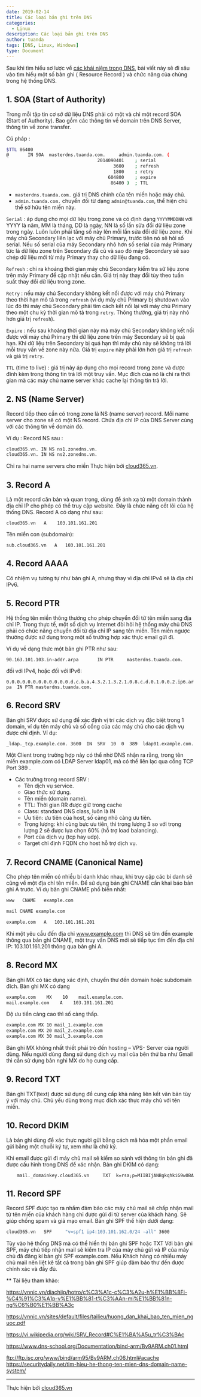 ```yaml
---
date: 2019-02-14
title: Các loại bản ghi trên DNS
categories:
  - Linux
description: Các loại bản ghi trên DNS
author: tuanda
tags: [DNS, Linux, Windows]
type: Document
---
```


Sau khi tìm hiểu sơ lược về <a href="https://blog.cloud365.vn/linux/dns-introduction/" target="_blank">các khái niệm trong DNS</a>, bài viết này sẽ đi sâu vào tìm hiểu một số bản ghi ( Resource Record ) và chức năng của chúng trong hệ thống DNS.

## 1. SOA (Start of Authority) 

Trong mỗi tập tin cơ sở dữ liệu DNS phải có một và chỉ một record SOA (Start of Authority). Bao gồm các thông tin về domain trên DNS Server, thông tin về zone transfer.

Cú pháp :
```sh
$TTL 86400
@       IN SOA  masterdns.tuanda.com.     admin.tuanda.com. (
                                  2014090401    ; serial
                                        3600    ; refresh
                                        1800    ; retry
                                      604800    ; expire
                                       86400 )  ; TTL
```
- `masterdns.tuanda.com.` giá trị DNS chính của tên miền hoặc máy chủ.
- `admin.tuanda.com.` chuyển đổi từ dạng `admin@tuanda.com`, thể hiện chủ thể sở hữu tên miền này.

`Serial` : áp dụng cho mọi dữ liệu trong zone và có định dạng `YYYYMMDDNN` với YYYY là năm, MM là tháng, DD là ngày, NN là số lần sửa đổi dữ liệu zone trong ngày. Luôn luôn phải tăng số này lên mỗi lần sửa đổi dữ liệu zone. Khi máy chủ Secondary liên lạc với máy chủ Primary, trước tiên nó sẽ hỏi số serial. Nếu số serial của máy Secondary nhỏ hơn số serial của máy Primary tức là dữ liệu zone trên Secondary đã cũ và sao đó máy Secondary sẽ sao chép dữ liệu mới từ máy Primary thay cho dữ liệu đang có.

`Refresh` : chỉ ra khoảng thời gian máy chủ Secondary kiểm tra sữ liệu zone trên máy Primary để cập nhật nếu cần. Giá trị này thay đổi tùy theo tuần suất thay đổi dữ liệu trong zone.

`Retry` : nếu máy chủ Secondary không kết nối được với máy chủ Primary theo thời hạn mô tả trong `refresh` (ví dụ máy chủ Primary bị shutdown vào lúc đó thì máy chủ Secondary phải tìm cách kết nối lại với máy chủ Primary theo một chu kỳ thời gian mô tả trong `retry`. Thông thường, giá trị này nhỏ hơn giá trị `refresh`).

`Expire` : nếu sau khoảng thời gian này mà máy chủ Secondary không kết nối được với máy chủ Primary thì dữ liệu zone trên máy Secondary sẽ bị quá hạn. Khi dữ liệu trên Secondary bị quá hạn thì máy chủ này sẽ không trả lời mỗi truy vấn về zone này nữa. Giá trị `expire` này phải lớn hơn giá trị `refresh` và giá trị `retry`.

`TTL` (time to live) : giá trị này áp dụng cho mọi record trong zone và được đính kèm trong thông tin trả lời một truy vấn. Mục đích của nó là chỉ ra thời gian mà các máy chủ name server khác cache lại thông tin trả lời. 

## 2. NS (Name Server)

Record tiếp theo cần có trong zone là NS (name server) record. Mỗi name server cho zone sẽ có một NS record. Chứa địa chỉ IP của DNS Server cùng với các thông tin về domain đó.

Ví dụ : Record NS sau :

```sh
cloud365.vn. IN NS ns1.zonedns.vn.
cloud365.vn. IN NS ns2.zonedns.vn.
```
Chỉ ra hai name servers cho miền Thực hiện bởi <a href="https://cloud365.vn/" target="_blank">cloud365.vn</a>.

## 3. Record A

Là một record căn bản và quan trọng, dùng để ánh xạ từ một domain thành địa chỉ IP cho phép có thể truy cập website. Đây là chức năng cốt lõi của hệ thống DNS. Record A có dạng như sau:

`cloud365.vn   A    103.101.161.201`

Tên miền con (subdomain):

`sub.cloud365.vn   A   103.101.161.201`

## 4. Record AAAA

Có nhiệm vụ tương tự như bản ghi A, nhưng thay vì địa chỉ IPv4 sẽ là địa chỉ IPv6. 

## 5. Record PTR

Hệ thống tên miền thông thường cho phép chuyển đổi từ tên miền sang địa chỉ IP. Trong thực tế, một số dịch vụ Internet đòi hỏi hệ thống máy chủ DNS phải có chức năng chuyển đổi từ địa chỉ IP sang tên miền. Tên miền ngược thường được sử dụng trong một số trường hợp xác thực email gửi đi.

Ví dụ về dạng thức một bản ghi PTR như sau:

`90.163.101.103.in-addr.arpa       IN PTR     masterdns.tuanda.com.  `

đối với IPv4, hoặc đối với IPv6:

`0.0.0.0.0.0.0.0.0.0.0.0.d.c.b.a.4.3.2.1.3.2.1.0.8.c.d.0.1.0.0.2.ip6.arpa  IN PTR masterdns.tuanda.com. `

## 6. Record SRV

Bản ghi SRV được sử dụng để xác định vị trí các dịch vụ đặc biệt trong 1 domain, ví dụ tên máy chủ và số cổng của các máy chủ cho các dịch vụ được chỉ định. Ví dụ:

```sh
_ldap._tcp.example.com. 3600  IN  SRV  10  0  389  ldap01.example.com.
```

Một Client trong trường hợp này có thể nhờ DNS nhận ra rằng, trong tên miền example.com có LDAP Server ldap01, mà có thể liên lạc qua cổng TCP Port 389 .

- Các trường trong record SRV :
    - Tên dịch vụ service.
    - Giao thức sử dụng.
    - Tên miền (domain name).
    - TTL: Thời gian RR được giữ trong cache
    - Class: standard DNS class, luôn là IN
    - Ưu tiên: ưu tiên của host, số càng nhỏ càng ưu tiên.
    - Trọng lượng: khi cùng bực ưu tiên, thì trọng lượng 3 so với trọng lượng 2 sẽ được lựa chọn 60% (hỗ trợ load balancing).
    - Port của dịch vụ (tcp hay udp).
    - Target chỉ định FQDN cho host hỗ trợ dịch vụ.

## 7. Record CNAME (Canonical Name)

Cho phép tên miền có nhiều bí danh khác nhau, khi truy cập các bí danh sẽ cũng về một địa chỉ tên miền. Để sử dụng bản ghi CNAME cần khai báo bản ghi A trước. Ví dụ bản ghi CNAME phổ biến nhất:

```sh
www   CNAME   example.com

mail CNAME example.com

example.com   A   103.101.161.201
```

Khi một yêu cầu đến địa chỉ www.example.com thì DNS sẽ tìm đến  example thông qua bản ghi CNAME, một truy vấn DNS mới sẽ tiếp tục tìm đến địa chỉ IP: 103.101.161.201 thông qua bản ghi A.

## 8. Record MX

Bản ghi MX có tác dụng xác định, chuyển thư đến domain hoặc subdomain đích. Bản ghi MX có dạng

```sh
example.com    MX    10    mail.example.com.
mail.example.com    A    103.101.161.201
```

Độ ưu tiền càng cao thì số càng thấp.

```sh
example.com MX 10 mail_1.example.com
example.com MX 20 mail_2.example.com
example.com MX 30 mail_3.example.com
````

Bản ghi MX không nhất thiết phải trỏ đến hosting – VPS- Server của người dùng. Nếu người dùng đang sử dụng dịch vụ mail của bên thứ ba như Gmail thì cần sử dụng bản nghi MX do họ cung cấp.

## 9. Record TXT

Bản ghi TXT(text) được sử dụng để cung cấp khả năng liên kết văn bản tùy ý với máy chủ. Chủ yếu dùng trong mục đích xác thực máy chủ với tên miền.

## 10. Record DKIM

Là bản ghi dùng để xác thực người gửi bằng cách mã hóa một phần email gửi bằng một chuỗi ký tự, xem như là chữ ký.

Khi email được gửi đi máy chủ mail sẽ kiểm so sánh với thông tin bản ghi đã được cấu hình trong DNS để xác nhận. Bản ghi DKIM có dạng:

        mail._domainkey.cloud365.vn     TXT  k=rsa;p=MIIBIjANBgkqhkiG9w0BA

## 11. Record SPF

Record SPF được tạo ra nhầm đảm bảo các máy chủ mail sẽ chấp nhận mail từ tên miền của khách hàng chỉ được gửi đi từ server của khách hàng. Sẽ giúp chống spam và giả mạo email. Bản ghi SPF thể hiện dưới dạng:

```sh
cloud365.vn   SPF     "v=spf1 ip4:103.101.162.0/24 -all" 3600
```

Tùy vào hệ thống DNS mà có thể hiển thị bản ghi SPF hoặc TXT
Với bản ghi SPF, máy chủ tiếp nhận mail sẽ kiểm tra IP của máy chủ gửi và IP của máy chủ đã đăng kí bản ghi SPF example.com. Nếu Khách hàng có nhiều máy chủ mail nên liệt kê tất cả trong bản ghi SPF giúp đảm bảo thư đến được chính xác và đầy đủ.  


** Tài liệu tham khảo:

https://vnnic.vn/diachiip/hotro/c%C3%A1c-c%C3%A2u-h%E1%BB%8Fi-%C4%91%C3%A1p-v%E1%BB%81-t%C3%AAn-mi%E1%BB%81n-ng%C6%B0%E1%BB%A3c

https://vnnic.vn/sites/default/files/tailieu/huong_dan_khai_bao_ten_mien_nguoc.pdf

https://vi.wikipedia.org/wiki/SRV_Record#C%E1%BA%A5u_tr%C3%BAc

https://www.dns-school.org/Documentation/bind-arm/Bv9ARM.ch01.html

ftp://ftp.isc.org/www/bind/arm95/Bv9ARM.ch06.html#acache
https://securitydaily.net/tim-hieu-he-thong-ten-mien-dns-domain-name-system/


---
Thực hiện bởi <a href="https://cloud365.vn/" target="_blank">cloud365.vn</a>
